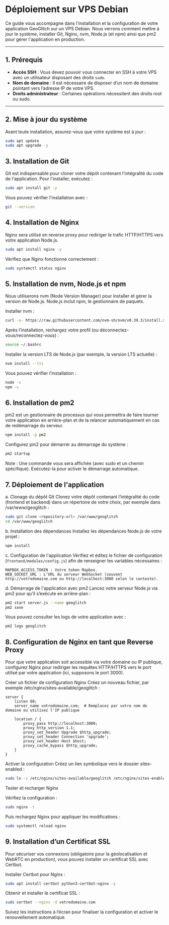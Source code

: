 # Déploiement sur VPS Debian

Ce guide vous accompagne dans l'installation et la configuration de votre application GeoGlitch sur un VPS Debian. Nous verrons comment mettre à jour le système, installer Git, Nginx, nvm, Node.js (et npm) ainsi que pm2 pour gérer l'application en production.

---

## 1. Prérequis

- **Accès SSH** : Vous devez pouvoir vous connecter en SSH à votre VPS avec un utilisateur disposant des droits `sudo`.
- **Nom de domaine** : Il est nécessaire de disposer d’un nom de domaine pointant vers l’adresse IP de votre VPS.
- **Droits administrateur** : Certaines opérations nécessitent des droits root ou sudo.

---

## 2. Mise à jour du système

Avant toute installation, assurez-vous que votre système est à jour :

```bash
sudo apt update
sudo apt upgrade -y
```

## 3. Installation de Git
Git est indispensable pour cloner votre dépôt contenant l'intégralité du code de l'application. Pour l'installer, exécutez :

```bash
sudo apt install git -y
```

Vous pouvez vérifier l'installation avec :
```bash
git --version
```

## 4. Installation de Nginx
Nginx sera utilisé en reverse proxy pour rediriger le trafic HTTP/HTTPS vers votre application Node.js.
```bash
sudo apt install nginx -y
```

Vérifiez que Nginx fonctionne correctement :
```bash
sudo systemctl status nginx
```

## 5. Installation de nvm, Node.js et npm
Nous utiliserons nvm (Node Version Manager) pour installer et gérer la version de Node.js. Node.js inclut npm, le gestionnaire de paquets.

Installer nvm :
```bash
curl -o- https://raw.githubusercontent.com/nvm-sh/nvm/v0.39.3/install.sh | bash
```

Après l’installation, rechargez votre profil (ou déconnectez-vous/reconnectez-vous) :
```bash
source ~/.bashrc
```

Installer la version LTS de Node.js (par exemple, la version LTS actuelle) :
```bash
nvm install --lts
```

Vous pouvez vérifier l’installation :
```bash
node -v
npm -v
```

## 6. Installation de pm2
pm2 est un gestionnaire de processus qui vous permettra de faire tourner votre application en arrière-plan et de la relancer automatiquement en cas de redémarrage du serveur.
```bash
npm install -g pm2
```

Configurez pm2 pour démarrer au démarrage du système :
```bash
pm2 startup
```
Note : Une commande vous sera affichée (avec sudo et un chemin spécifique). Exécutez-la pour activer le démarrage automatique.

## 7. Déploiement de l'application
a. Clonage du dépôt Git
Clonez votre dépôt contenant l’intégralité du code (frontend et backend) dans un répertoire de votre choix, par exemple dans /var/www/geoglitch :

```bash
sudo git clone <repository-url> /var/www/geoglitch
cd /var/www/geoglitch
```

b. Installation des dépendances
Installez les dépendances Node.js de votre projet :
```bash
npm install
```

c. Configuration de l'application
Vérifiez et éditez le fichier de configuration (`frontend/modules/config.js`) afin de renseigner les variables nécessaires :
```env
MAPBOX_ACCESS_TOKEN : Votre token Mapbox.
WEB_SOCKET_URL : L’URL du serveur WebSocket (souvent http://votredomaine.com ou http://localhost:3000 selon le contexte).
```

d. Démarrage de l'application avec pm2
Lancez votre serveur Node.js via pm2 pour qu’il s’exécute en arrière-plan :
```bash
pm2 start server.js --name geoglitch
pm2 save
```

Vous pouvez consulter les logs de votre application avec :
```bash
pm2 logs geoglitch
```

## 8. Configuration de Nginx en tant que Reverse Proxy
Pour que votre application soit accessible via votre domaine ou IP publique, configurez Nginx pour rediriger les requêtes HTTP/HTTPS vers le port utilisé par votre application (ici, supposons le port 3000).

Créer un fichier de configuration Nginx
Créez un nouveau fichier, par exemple /etc/nginx/sites-available/geoglitch :

```nginx
server {
    listen 80;
    server_name votredomaine.com;  # Remplacez par votre nom de domaine ou utilisez l'IP publique

    location / {
        proxy_pass http://localhost:3000;
        proxy_http_version 1.1;
        proxy_set_header Upgrade $http_upgrade;
        proxy_set_header Connection 'upgrade';
        proxy_set_header Host $host;
        proxy_cache_bypass $http_upgrade;
    }
}
```

Activer la configuration
Créez un lien symbolique vers le dossier sites-enabled :

```bash
sudo ln -s /etc/nginx/sites-available/geoglitch /etc/nginx/sites-enabled/
```

Tester et recharger Nginx

Vérifiez la configuration :

```bash
sudo nginx -t
```

Puis rechargez Nginx pour appliquer les modifications :
```bash
sudo systemctl reload nginx
```

## 9. Installation d’un Certificat SSL
Pour sécuriser vos connexions (obligatoire pour la géolocalisation et WebRTC en production), vous pouvez installer un certificat SSL avec Certbot.

Installer Certbot pour Nginx :

```bash
sudo apt install certbot python3-certbot-nginx -y
```

Obtenir et installer le certificat SSL :
```bash
sudo certbot --nginx -d votredomaine.com
```

Suivez les instructions à l’écran pour finaliser la configuration et activer le renouvellement automatique.
